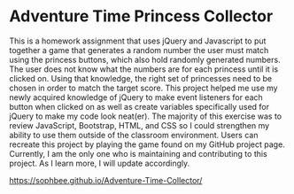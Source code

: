 # Adventure Time Princess Collector

This is a homework assignment that uses jQuery and Javascript to put together a game that generates a random number the user must match using the princess buttons, which also hold randomly generated numbers. The user does not know what the numbers are for each princess until it is clicked on. Using that knowledge, the right set of princesses need to be chosen in order to match the target score. 
This project helped me use my newly acquired knowledge of jQuery to make event listeners for each button when clicked on as well as create variables specifically used for jQuery to make my code look neat(er). The majority of this exercise was to review JavaScript, Bootstrap, HTML, and CSS so I could strengthen my ability to use them outside of the classroom environment. Users can recreate this project by playing the game found on my GitHub project page. Currently, I am the only one who is maintaining and contributing to this project. As I learn more, I will update accordingly.  

https://sophbee.github.io/Adventure-Time-Collector/
